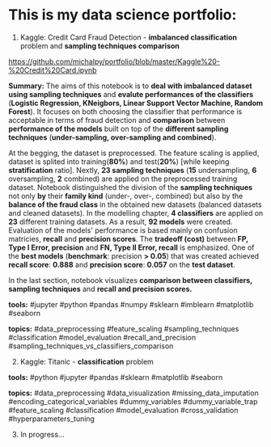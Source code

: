 # This is my data science portfolio:
<a id='Credit Card Fraud'></a>

1. Kaggle: Credit Card Fraud Detection - **imbalanced classification** problem and **sampling techniques comparison**

<a href='#Credit Card Fraud'>https://github.com/michalpy/portfolio/blob/master/Kaggle%20-%20Credit%20Card.ipynb</a>

**Summary:**
The aims of this notebook is to **deal with imbalanced dataset using sampling techniques** and **evalute performances of the classifiers** (**Logistic Regression, KNeigbors, Linear Support Vector Machine, Random Forest**). It focuses on both choosing the classifier that performance is acceptable in terms of fraud detection and **comparison** between **performance of the models** built on top of the **different sampling techniques** (**under-sampling, over-sampling and combined**). 

At the begging, the dataset is preprocessed. The feature scaling is applied, dataset is splited into training(**80%**) and test(**20%**) [while keeping **stratification** ratio]. Nextly, **23 sampling techniques** (**15** undersampling, **6** oversampling, **2** combined) are applied on the preprocessed training dataset. Notebook distinguished the division of the **sampling techniques** not only **by** their **family kind** (under-, over-, combined) but also by the **balance of the fraud class** in the obtained new datasets (balanced datasets and cleaned datasets). In the modelling chapter, **4 classifiers** are applied on **23** different training datasets. As a result, **92 models** were created. Evaluation of the models' performance is based mainly on confusion matricies, **recall** and **precision scores**. The **tradeoff (cost)** between **FP, Type I Error, precision** and **FN, Type II Error, recall** is emphasized. One of the **best models** (**benchmark**: precision **> 0.05**) that was created achieved **recall score**: **0.888** and **precision score**: **0.057** on the **test dataset**. 

In the last section, notebook visualizes **comparison between classifiers, sampling techniques** and **recall and precision scores.**

**tools:**
#jupyter #python #pandas #numpy #sklearn #imblearn #matplotlib #seaborn 

**topics:**
#data_preprocessing #feature_scaling #sampling_techniques #classification #model_evaluation #recall_and_precision #sampling_techniques_vs_classifiers_comparison


2. Kaggle: Titanic - **classification** problem 

**tools:** 
#python #jupyter #pandas #sklearn #matplotlib #seaborn

**topics:**
#data_preprocessing #data_visualization #missing_data_imputation #encoding_categorical_variables #dummy_variables #dummy_variable_trap   #feature_scaling #classification #model_evaluation #cross_validation #hyperparameters_tuning


3. In progress...
